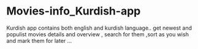 # Movies-info_Kurdish-app

Kurdish app contains both english and kurdish language..
get newest and populist movies details and overview ,
search for them ,sort as you wish and mark them for later ...
